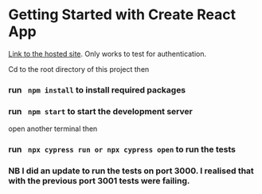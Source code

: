# Getting Started with Create React App

[Link to the hosted site](https://react-auth-353712.web.app/). Only works to test for authentication. 

Cd to the root directory of this project then 
### run ` npm install` to install required packages 
### run ` npm start`  to start the development server

open another terminal then
### run ` npx cypress run or npx cypress open`  to run the tests


### NB I did an update to run the tests on port 3000. I realised that with the previous port 3001 tests  were failing.
